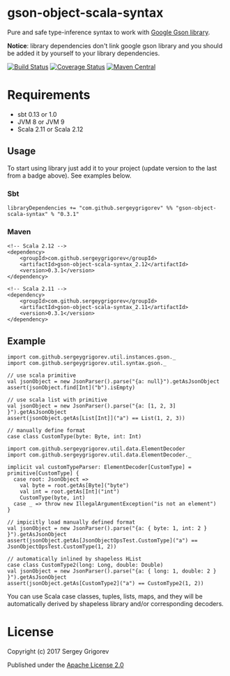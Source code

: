 # gson-object-scala-syntax

Pure and safe type-inference syntax to work 
with [Google Gson library](com.google.gson.JsonObject).

**Notice**: library dependencies don't link google gson library and
you should be added it by yourself to your library dependencies.

[![Build Status](https://travis-ci.org/SergeyGrigorev/gson-object-scala-syntax.svg?branch=master)](https://travis-ci.org/SergeyGrigorev/gson-object-scala-syntax)
[![Coverage Status](https://coveralls.io/repos/github/SergeyGrigorev/gson-object-scala-syntax/badge.svg?branch=master)](https://coveralls.io/github/SergeyGrigorev/gson-object-scala-syntax?branch=master)
[![Maven Central](https://maven-badges.herokuapp.com/maven-central/com.github.sergeygrigorev/gson-object-scala-syntax_2.12/badge.svg)](https://maven-badges.herokuapp.com/maven-central/com.github.sergeygrigorev/gson-object-scala-syntax_2.12)


# Requirements
* sbt 0.13 or 1.0
* JVM 8 or JVM 9
* Scala 2.11 or Scala 2.12

## Usage
To start using library just add it to your project (update version to the last from a badge above). See examples below.

### Sbt
```
libraryDependencies += "com.github.sergeygrigorev" %% "gson-object-scala-syntax" % "0.3.1"

```

### Maven
```
<!-- Scala 2.12 -->
<dependency>
    <groupId>com.github.sergeygrigorev</groupId>
    <artifactId>gson-object-scala-syntax_2.12</artifactId>
    <version>0.3.1</version>
</dependency>

<!-- Scala 2.11 -->
<dependency>
    <groupId>com.github.sergeygrigorev</groupId>
    <artifactId>gson-object-scala-syntax_2.11</artifactId>
    <version>0.3.1</version>
</dependency>

```

## Example
```
import com.github.sergeygrigorev.util.instances.gson._
import com.github.sergeygrigorev.util.syntax.gson._

// use scala primitive
val jsonObject = new JsonParser().parse("{a: null}").getAsJsonObject
assert(jsonObject.find[Int]("b").isEmpty)

// use scala list with primitive
val jsonObject = new JsonParser().parse("{a: [1, 2, 3] }").getAsJsonObject
assert(jsonObject.getAs[List[Int]]("a") == List(1, 2, 3))

// manually define format
case class CustomType(byte: Byte, int: Int)

import com.github.sergeygrigorev.util.data.ElementDecoder
import com.github.sergeygrigorev.util.data.ElementDecoder._

implicit val customTypeParser: ElementDecoder[CustomType] = primitive[CustomType] {
  case root: JsonObject =>
    val byte = root.getAs[Byte]("byte")
    val int = root.getAs[Int]("int")
    CustomType(byte, int)
  case _ => throw new IllegalArgumentException("is not an element")
}

// impicitly load manually defined format
val jsonObject = new JsonParser().parse("{a: { byte: 1, int: 2 } }").getAsJsonObject
assert(jsonObject.getAs[JsonObjectOpsTest.CustomType]("a") == JsonObjectOpsTest.CustomType(1, 2))

// automatically inlined by shapeless HList
case class CustomType2(long: Long, double: Double)
val jsonObject = new JsonParser().parse("{a: { long: 1, double: 2 } }").getAsJsonObject
assert(jsonObject.getAs[CustomType2]("a") == CustomType2(1, 2))
```

You can use Scala case classes, tuples, lists, maps, and they will be
automatically derived by shapeless library and/or corresponding decoders.

# License

Copyright (c) 2017 Sergey Grigorev

Published under the [Apache License 2.0](http://www.apache.org/licenses/LICENSE-2.0.txt)